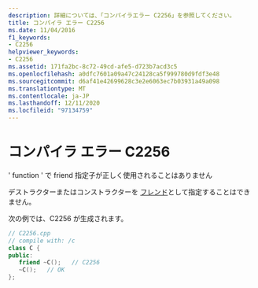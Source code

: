 ```yaml
---
description: 詳細については、「コンパイラエラー C2256」を参照してください。
title: コンパイラ エラー C2256
ms.date: 11/04/2016
f1_keywords:
- C2256
helpviewer_keywords:
- C2256
ms.assetid: 171fa2bc-8c72-49cd-afe5-d723b7acd3c5
ms.openlocfilehash: a0dfc7601a09a47c24128ca5f999780d9fdf3e48
ms.sourcegitcommit: d6af41e42699628c3e2e6063ec7b03931a49a098
ms.translationtype: MT
ms.contentlocale: ja-JP
ms.lasthandoff: 12/11/2020
ms.locfileid: "97134759"
---
```

# <a name="compiler-error-c2256"></a>コンパイラ エラー C2256

' function ' で friend 指定子が正しく使用されることはありません

デストラクターまたはコンストラクターを [フレンド](../../cpp/friend-cpp.md)として指定することはできません。

次の例では、C2256 が生成されます。

```cpp
// C2256.cpp
// compile with: /c
class C {
public:
   friend ~C();   // C2256
   ~C();   // OK
};
```
